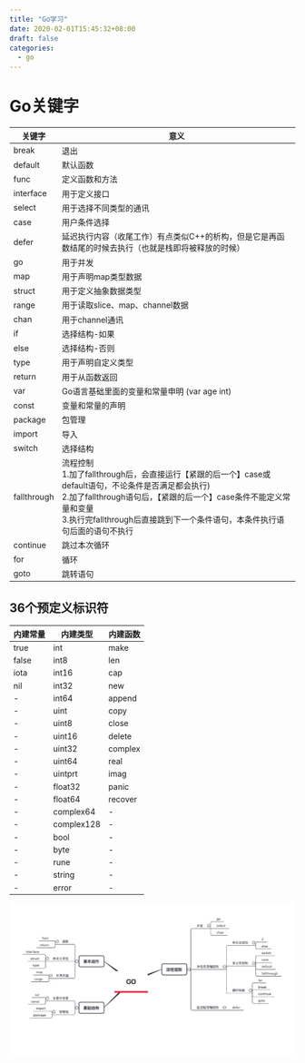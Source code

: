 ```yaml
---
title: "Go学习"
date: 2020-02-01T15:45:32+08:00
draft: false
categories:
  - go
---
```

<!--more-->

# Go关键字

关键字	| 意义
--- | ---
break	| 退出
default	| 默认函数
func	| 定义函数和方法
interface	| 用于定义接口
select	| 用于选择不同类型的通讯
case	| 用户条件选择
defer	| 延迟执行内容（收尾工作）有点类似C++的析构，但是它是再函数结尾的时候去执行（也就是栈即将被释放的时候）
go	| 用于并发
map	| 用于声明map类型数据
struct	| 用于定义抽象数据类型
range	| 用于读取slice、map、channel数据
chan	| 用于channel通讯
if	| 选择结构-如果
else	| 选择结构-否则
type	| 用于声明自定义类型
return	| 用于从函数返回
var	| Go语言基础里面的变量和常量申明 (var age int)
const	| 变量和常量的声明
package	| 包管理
import	| 导入
switch	| 选择结构
fallthrough	| 流程控制</br>1.加了fallthrough后，会直接运行【紧跟的后一个】case或default语句，不论条件是否满足都会执行)</br>2.加了fallthrough语句后，【紧跟的后一个】case条件不能定义常量和变量</br>3.执行完fallthrough后直接跳到下一个条件语句，本条件执行语句后面的语句不执行
continue	| 跳过本次循环
for	| 循环
goto	| 跳转语句

## 36个预定义标识符

内建常量	| 内建类型	| 内建函数
--- | --- | ---
true	| int	| make
false	| int8	| len
iota	| int16	| cap
nil	| int32	| new
| -	| int64	| append
| -	| uint	| copy
| -	| uint8	| close
| -	| uint16	| delete
| -	| uint32	| complex
| -	| uint64	| real
| -	| uintprt	| imag
| -	| float32	| panic
| -	| float64	| recover
| -	| complex64	| -
| -	| complex128 |	-
| -	| bool	| -
| -	| byte	| -
| -	| rune	| -
| -	| string |	-
| -	| error	| -

![xx](/static/go.jpg)